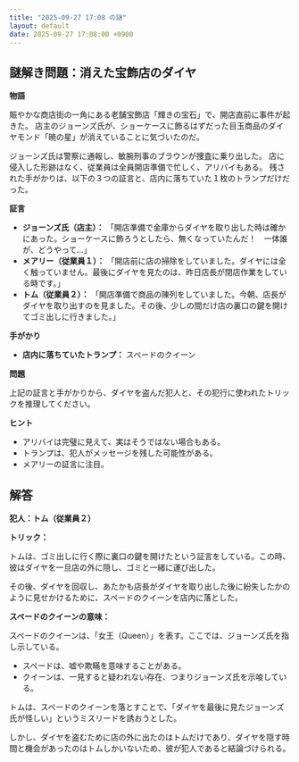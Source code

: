 ```yaml
---
title: "2025-09-27 17:08 の謎"
layout: default
date: 2025-09-27 17:08:00 +0900
---
```

## 謎解き問題：消えた宝飾店のダイヤ

**物語**

賑やかな商店街の一角にある老舗宝飾店「輝きの宝石」で、開店直前に事件が起きた。
店主のジョーンズ氏が、ショーケースに飾るはずだった目玉商品のダイヤモンド「暁の星」が消えていることに気づいたのだ。

ジョーンズ氏は警察に通報し、敏腕刑事のブラウンが捜査に乗り出した。
店に侵入した形跡はなく、従業員は全員開店準備で忙しく、アリバイもある。
残された手がかりは、以下の３つの証言と、店内に落ちていた１枚のトランプだけだった。

**証言**

*   **ジョーンズ氏（店主）：** 「開店準備で金庫からダイヤを取り出した時は確かにあった。ショーケースに飾ろうとしたら、無くなっていたんだ！　一体誰が、どうやって…」
*   **メアリー（従業員１）：** 「開店前に店の掃除をしていました。ダイヤには全く触っていません。最後にダイヤを見たのは、昨日店長が閉店作業をしている時です。」
*   **トム（従業員２）：** 「開店準備で商品の陳列をしていました。今朝、店長がダイヤを取り出すのを見ました。その後、少しの間だけ店の裏口の鍵を開けてゴミ出しに行きました。」

**手がかり**

*   **店内に落ちていたトランプ：** スペードのクイーン

**問題**

上記の証言と手がかりから、ダイヤを盗んだ犯人と、その犯行に使われたトリックを推理してください。

**ヒント**

*   アリバイは完璧に見えて、実はそうではない場合もある。
*   トランプは、犯人がメッセージを残した可能性がある。
*   メアリーの証言に注目。

## 解答

**犯人：トム（従業員２）**

**トリック：**

トムは、ゴミ出しに行く際に裏口の鍵を開けたという証言をしている。この時、彼はダイヤを一旦店の外に隠し、ゴミと一緒に運び出した。

その後、ダイヤを回収し、あたかも店長がダイヤを取り出した後に紛失したかのように見せかけるために、スペードのクイーンを店内に落とした。

**スペードのクイーンの意味：**

スペードのクイーンは、「女王（Queen）」を表す。ここでは、ジョーンズ氏を指し示している。

*   スペードは、嘘や欺瞞を意味することがある。
*   クイーンは、一見すると疑われない存在、つまりジョーンズ氏を示唆している。

トムは、スペードのクイーンを落とすことで、「ダイヤを最後に見たジョーンズ氏が怪しい」というミスリードを誘おうとした。

しかし、ダイヤを盗むために店の外に出たのはトムだけであり、ダイヤを隠す時間と機会があったのはトムしかいないため、彼が犯人であると結論づけられる。

